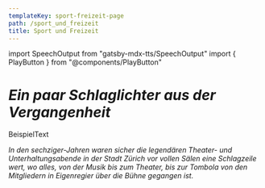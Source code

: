 ```yaml
---
templateKey: sport-freizeit-page
path: /sport_und_freizeit
title: Sport und Freizeit
---
```

import SpeechOutput from "gatsby-mdx-tts/SpeechOutput"
import { PlayButton } from "@components/PlayButton"


<SpeechOutput id="ueberuns-page-teil3" customPlayButton={PlayButton}>

# *Ein paar Schlaglichter aus der Vergangenheit*

BeispielText

*In den sechziger-Jahren waren sicher die legendären Theater- und Unterhaltungsabende in der Stadt Zürich vor vollen Sälen eine Schlagzeile wert, wo alles, von der Musik bis zum Theater, bis zur Tombola von den Mitgliedern in Eigenregier über die Bühne gegangen ist.*


</SpeechOutput>